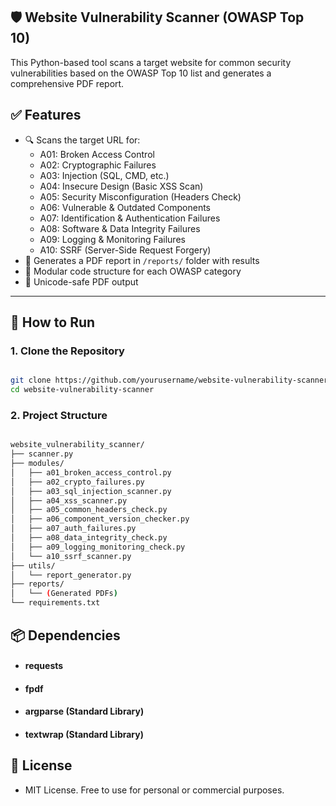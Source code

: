 ## 🛡️ Website Vulnerability Scanner (OWASP Top 10)

This Python-based tool scans a target website for common security vulnerabilities based on the OWASP Top 10 list and generates a comprehensive PDF report.

## ✅ Features

- 🔍 Scans the target URL for:
  - A01: Broken Access Control
  - A02: Cryptographic Failures
  - A03: Injection (SQL, CMD, etc.)
  - A04: Insecure Design (Basic XSS Scan)
  - A05: Security Misconfiguration (Headers Check)
  - A06: Vulnerable & Outdated Components
  - A07: Identification & Authentication Failures
  - A08: Software & Data Integrity Failures
  - A09: Logging & Monitoring Failures
  - A10: SSRF (Server-Side Request Forgery)
- 📄 Generates a PDF report in `/reports/` folder with results
- 🧪 Modular code structure for each OWASP category
- 🧼 Unicode-safe PDF output

---

## 🚀 How to Run

### 1. Clone the Repository

```bash

git clone https://github.com/yourusername/website-vulnerability-scanner.git
cd website-vulnerability-scanner
```
### 2. Project Structure
```bash

website_vulnerability_scanner/
├── scanner.py
├── modules/
│   ├── a01_broken_access_control.py
│   ├── a02_crypto_failures.py
│   ├── a03_sql_injection_scanner.py
│   ├── a04_xss_scanner.py
│   ├── a05_common_headers_check.py
│   ├── a06_component_version_checker.py
│   ├── a07_auth_failures.py
│   ├── a08_data_integrity_check.py
│   ├── a09_logging_monitoring_check.py
│   └── a10_ssrf_scanner.py
├── utils/
│   └── report_generator.py
├── reports/
│   └── (Generated PDFs)
└── requirements.txt
```

## 📦 Dependencies
- #### requests
- #### fpdf
- #### argparse (Standard Library)
- #### textwrap (Standard Library)


## 📜 License
- MIT License. Free to use for personal or commercial purposes.